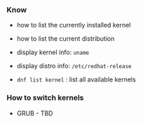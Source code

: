 ### Know 
* how to list the currently installed kernel
* how to list the current distribution


* display kernel info: `uname`
* display distro info: `/etc/redhat-release`
* `dnf list kernel` : list all available kernels


### How to switch kernels
* GRUB - TBD